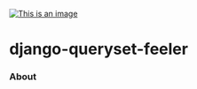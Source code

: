[![This is an image](https://img.shields.io/pypi/v/pyhmer.svg?style=flat-square)](https://pypi.python.org/pypi/django-queryset-feeler)

# django-queryset-feeler

### About


